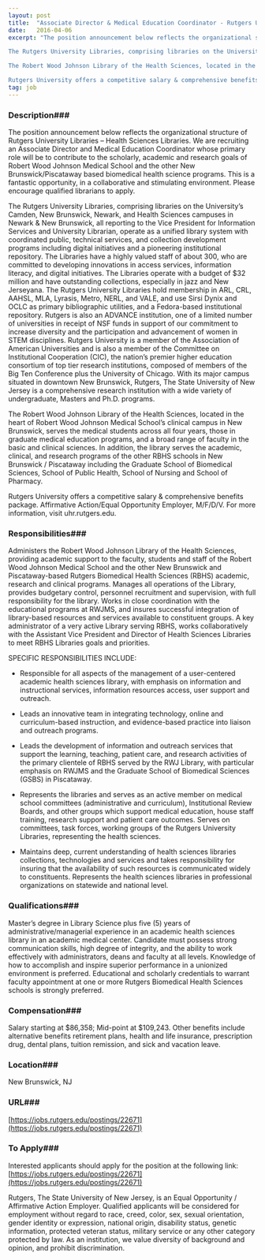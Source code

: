 ```yaml
---
layout: post
title:  "Associate Director & Medical Education Coordinator - Rutgers University"
date:   2016-04-06
excerpt: "The position announcement below reflects the organizational structure of Rutgers University Libraries – Health Sciences Libraries.  We are recruiting an Associate Director and Medical Education Coordinator whose primary role will be to contribute to the scholarly, academic and research goals of Robert Wood Johnson Medical School and the other New Brunswick/Piscataway based biomedical health science programs.    This is a fantastic opportunity, in a collaborative and stimulating environment.  Please encourage qualified librarians to apply.

The Rutgers University Libraries, comprising libraries on the University’s Camden, New Brunswick, Newark, and Health Sciences campuses in Newark & New Brunswick, all reporting to the Vice President for Information Services and University Librarian, operate as a unified library system with coordinated public, technical services, and collection development programs including digital initiatives and a pioneering institutional repository. The Libraries have a highly valued staff of about 300, who are committed to developing innovations in access services, information literacy, and digital initiatives. The Libraries operate with a budget of $32 million and have outstanding collections, especially in jazz and New Jerseyana. The Rutgers University Libraries hold membership in ARL, CRL, AAHSL, MLA, Lyrasis, Metro, NERL, and VALE, and use Sirsi Dynix and OCLC as primary bibliographic utilities, and a Fedora-based institutional repository. Rutgers is also an ADVANCE institution, one of a limited number of universities in receipt of NSF funds in support of our commitment to increase diversity and the participation and advancement of women in STEM disciplines. Rutgers University is a member of the Association of American Universities and is also a member of the Committee on Institutional Cooperation (CIC), the nation’s premier higher education consortium of top tier research institutions, composed of members of the Big Ten Conference plus the University of Chicago. With its major campus situated in downtown New Brunswick, Rutgers, The State University of New Jersey is a comprehensive research institution with a wide variety of undergraduate, Masters and Ph.D. programs.

The Robert Wood Johnson Library of the Health Sciences, located in the heart of Robert Wood Johnson Medical School’s clinical campus in New Brunswick, serves the medical students across all four years, those in graduate medical education programs, and a broad range of faculty in the basic and clinical sciences. In addition, the library serves the academic, clinical, and research programs of the other RBHS schools in New Brunswick / Piscataway including the Graduate School of Biomedical Sciences, School of Public Health, School of Nursing and School of Pharmacy.

Rutgers University offers a competitive salary & comprehensive benefits package. Affirmative Action/Equal Opportunity Employer, M/F/D/V. For more information, visit uhr.rutgers.edu."
tag: job
---
```


### Description###

The position announcement below reflects the organizational structure of Rutgers University Libraries – Health Sciences Libraries.  We are recruiting an Associate Director and Medical Education Coordinator whose primary role will be to contribute to the scholarly, academic and research goals of Robert Wood Johnson Medical School and the other New Brunswick/Piscataway based biomedical health science programs.    This is a fantastic opportunity, in a collaborative and stimulating environment.  Please encourage qualified librarians to apply.

The Rutgers University Libraries, comprising libraries on the University’s Camden, New Brunswick, Newark, and Health Sciences campuses in Newark & New Brunswick, all reporting to the Vice President for Information Services and University Librarian, operate as a unified library system with coordinated public, technical services, and collection development programs including digital initiatives and a pioneering institutional repository. The Libraries have a highly valued staff of about 300, who are committed to developing innovations in access services, information literacy, and digital initiatives. The Libraries operate with a budget of $32 million and have outstanding collections, especially in jazz and New Jerseyana. The Rutgers University Libraries hold membership in ARL, CRL, AAHSL, MLA, Lyrasis, Metro, NERL, and VALE, and use Sirsi Dynix and OCLC as primary bibliographic utilities, and a Fedora-based institutional repository. Rutgers is also an ADVANCE institution, one of a limited number of universities in receipt of NSF funds in support of our commitment to increase diversity and the participation and advancement of women in STEM disciplines. Rutgers University is a member of the Association of American Universities and is also a member of the Committee on Institutional Cooperation (CIC), the nation’s premier higher education consortium of top tier research institutions, composed of members of the Big Ten Conference plus the University of Chicago. With its major campus situated in downtown New Brunswick, Rutgers, The State University of New Jersey is a comprehensive research institution with a wide variety of undergraduate, Masters and Ph.D. programs.

The Robert Wood Johnson Library of the Health Sciences, located in the heart of Robert Wood Johnson Medical School’s clinical campus in New Brunswick, serves the medical students across all four years, those in graduate medical education programs, and a broad range of faculty in the basic and clinical sciences. In addition, the library serves the academic, clinical, and research programs of the other RBHS schools in New Brunswick / Piscataway including the Graduate School of Biomedical Sciences, School of Public Health, School of Nursing and School of Pharmacy.

Rutgers University offers a competitive salary & comprehensive benefits package. Affirmative Action/Equal Opportunity Employer, M/F/D/V. For more information, visit uhr.rutgers.edu.


### Responsibilities###

Administers the Robert Wood Johnson Library of the Health Sciences, providing academic support to the faculty, students and staff of the Robert Wood Johnson Medical School and the other New Brunswick and Piscataway-based Rutgers Biomedical Health Sciences (RBHS) academic, research and clinical programs. Manages all operations of the Library, provides budgetary control, personnel recruitment and supervision, with full responsibility for the library. Works in close coordination with the educational programs at RWJMS, and insures successful integration of library-based resources and services available to constituent groups. A key administrator of a very active Library serving RBHS, works collaboratively with the Assistant Vice President and Director of Health Sciences Libraries to meet RBHS Libraries goals and priorities.

SPECIFIC RESPONSIBILITIES INCLUDE:

* Responsible for all aspects of the management of a user-centered academic health sciences library, with emphasis on information and instructional services, information resources access, user support and outreach.

* Leads an innovative team in integrating technology, online and curriculum-based instruction, and evidence-based practice into liaison and outreach programs.

* Leads the development of information and outreach services that support the learning, teaching, patient care, and research activities of the primary clientele of RBHS served by the RWJ Library, with particular emphasis on RWJMS and the Graduate School of Biomedical Sciences (GSBS) in Piscataway.

* Represents the libraries and serves as an active member on medical school committees (administrative and curriculum), Institutional Review Boards, and other groups which support medical education, house staff training, research support and patient care outcomes. Serves on committees, task forces, working groups of the Rutgers University Libraries, representing the health sciences.

* Maintains deep, current understanding of health sciences libraries collections, technologies and services and takes responsibility for insuring that the availability of such resources is communicated widely to constituents. Represents the health sciences libraries in professional organizations on statewide and national level.



### Qualifications###

Master’s degree in Library Science plus five (5) years of administrative/managerial experience in an academic health sciences library in an academic medical center. Candidate must possess strong communication skills, high degree of integrity, and the ability to work effectively with administrators, deans and faculty at all levels. Knowledge of how to accomplish and inspire superior performance in a unionized environment is preferred. Educational and scholarly credentials to warrant faculty appointment at one or more Rutgers Biomedical Health Sciences schools is strongly preferred.


### Compensation###

Salary starting at $86,358; Mid-point at $109,243. Other benefits include alternative benefits retirement plans, health and life insurance, prescription drug, dental plans, tuition remission, and sick and vacation leave.


### Location###

New Brunswick, NJ


### URL###

 [https://jobs.rutgers.edu/postings/22671](https://jobs.rutgers.edu/postings/22671)

### To Apply###

Interested applicants should apply for the position at the following link:  [https://jobs.rutgers.edu/postings/22671](https://jobs.rutgers.edu/postings/22671)

Rutgers, The State University of New Jersey, is an Equal Opportunity / Affirmative Action Employer. Qualified applicants will be considered for employment without regard to race, creed, color, sex, sexual orientation, gender identity or expression, national origin, disability status, genetic information, protected veteran status, military service or any other category protected by law. As an institution, we value diversity of background and opinion, and prohibit discrimination.





